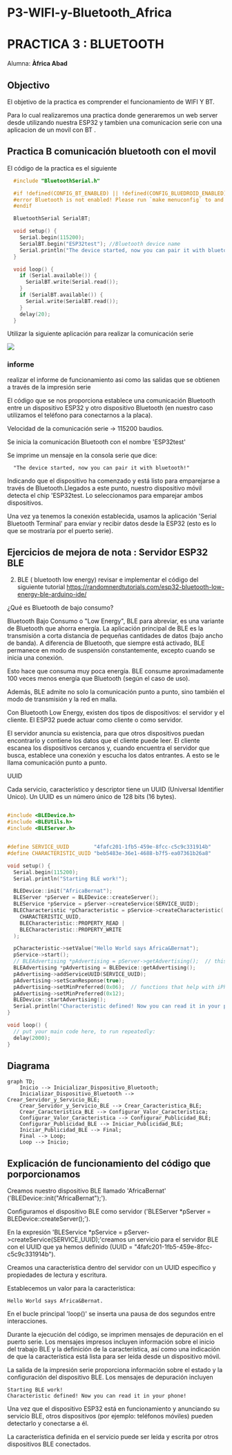 # P3-WIFI-y-Bluetooth_Africa

# PRACTICA 3 : BLUETOOTH 
Alumna: **Àfrica Abad**

## Objectivo
El objetivo de la practica es comprender el funcionamiento de WIFI Y BT.

Para lo cual realizaremos una practica  donde  generaremos un web server desde utilizando nuestra ESP32  y tambien  una comunicacion  serie con una aplicacion de un movil con BT .


## Practica B  comunicación bluetooth con el movil 

El código de la practica es el siguiente


```cpp
  #include "BluetoothSerial.h"

  #if !defined(CONFIG_BT_ENABLED) || !defined(CONFIG_BLUEDROID_ENABLED)
  #error Bluetooth is not enabled! Please run `make menuconfig` to and enable it
  #endif

  BluetoothSerial SerialBT;

  void setup() {
    Serial.begin(115200);
    SerialBT.begin("ESP32test"); //Bluetooth device name
    Serial.println("The device started, now you can pair it with bluetooth!");
  }

  void loop() {
    if (Serial.available()) {
      SerialBT.write(Serial.read());
    }
    if (SerialBT.available()) {
      Serial.write(SerialBT.read());
    }
    delay(20);
  }
```

Utilizar  la siguiente aplicación para realizar la comunicación serie 

![](https://i2.wp.com/randomnerdtutorials.com/wp-content/uploads/2019/05/Bluetooth_Serial_app.png?w=500&quality=100&strip=all&ssl=1)



### informe
  realizar el informe de funcionamiento  asi como las salidas que se obtienen a través de la impresión serie 

El código que se nos proporciona establece una comunicación Bluetooth entre un dispositivo ESP32 y otro dispositivo Bluetooth (en nuestro caso utilizamos el teléfono para conectarnos a la placa).

Velocidad de la comunicación serie -> 115200 baudios.

Se inicia la comunicación Bluetooth con el nombre 'ESP32test'

Se imprime un mensaje en la consola serie que dice:

      "The device started, now you can pair it with bluetooth!"

Indicando que el dispositivo ha comenzado y está listo para emparejarse a través de Bluetooth.Llegados a este punto, nuestro dispositivo móvil detecta el chip 'ESP32test. Lo seleccionamos para emparejar ambos dispositivos.

Una vez ya tenemos la conexión establecida, usamos la aplicación 'Serial Bluetooth Terminal' para enviar y recibir datos desde la ESP32 (esto es lo que se mostraría por el puerto serie).




## Ejercicios de mejora de nota : Servidor ESP32 BLE

2. BLE ( bluetooth low energy) revisar e implementar el código del siguiente tutorial 
     https://randomnerdtutorials.com/esp32-bluetooth-low-energy-ble-arduino-ide/


¿Qué es Bluetooth de bajo consumo?

Bluetooth Bajo Consumo o "Low Energy", BLE para abreviar, es una variante de Bluetooth que ahorra energía. La aplicación principal de BLE es la transmisión a corta distancia de pequeñas cantidades de datos (bajo ancho de banda). A diferencia de Bluetooth, que siempre está activado, BLE permanece en modo de suspensión constantemente, excepto cuando se inicia una conexión.

Esto hace que consuma muy poca energía. BLE consume aproximadamente 100 veces menos energía que Bluetooth (según el caso de uso).

Además, BLE admite no solo la comunicación punto a punto, sino también el modo de transmisión y la red en malla.

Con Bluetooth Low Energy, existen dos tipos de dispositivos: el servidor y el cliente. El ESP32 puede actuar como cliente o como servidor.

El servidor anuncia su existencia, para que otros dispositivos puedan encontrarlo y contiene los datos que el cliente puede leer. 
El cliente escanea los dispositivos cercanos y, cuando encuentra el servidor que busca, establece una conexión y escucha los datos entrantes. A esto se le llama comunicación punto a punto.

  
  UUID

Cada servicio, característico y descriptor tiene un UUID (Universal Identifier Unico). Un UUID es un número único de 128 bits (16 bytes).



```cpp

#include <BLEDevice.h>
#include <BLEUtils.h>
#include <BLEServer.h>


#define SERVICE_UUID        "4fafc201-1fb5-459e-8fcc-c5c9c331914b"
#define CHARACTERISTIC_UUID "beb5483e-36e1-4688-b7f5-ea07361b26a8"

void setup() {
  Serial.begin(115200);
  Serial.println("Starting BLE work!");

  BLEDevice::init("AfricaBernat");
  BLEServer *pServer = BLEDevice::createServer();
  BLEService *pService = pServer->createService(SERVICE_UUID);
  BLECharacteristic *pCharacteristic = pService->createCharacteristic(
    CHARACTERISTIC_UUID,
    BLECharacteristic::PROPERTY_READ |
    BLECharacteristic::PROPERTY_WRITE
  );

  pCharacteristic->setValue("Hello World says Africa&Bernat");
  pService->start();
  // BLEAdvertising *pAdvertising = pServer->getAdvertising();  // this still is working for backward compatibility
  BLEAdvertising *pAdvertising = BLEDevice::getAdvertising();
  pAdvertising->addServiceUUID(SERVICE_UUID);
  pAdvertising->setScanResponse(true);
  pAdvertising->setMinPreferred(0x06);  // functions that help with iPhone connections issue
  pAdvertising->setMinPreferred(0x12);
  BLEDevice::startAdvertising();
  Serial.println("Characteristic defined! Now you can read it in your phone!");
}

void loop() {
  // put your main code here, to run repeatedly:
  delay(2000);
}
```

## Diagrama 

```mermaid
graph TD;
    Inicio --> Inicializar_Dispositivo_Bluetooth;
    Inicializar_Dispositivo_Bluetooth --> Crear_Servidor_y_Servicio_BLE;
    Crear_Servidor_y_Servicio_BLE --> Crear_Caracteristica_BLE;
    Crear_Caracteristica_BLE --> Configurar_Valor_Caracteristica;
    Configurar_Valor_Caracteristica --> Configurar_Publicidad_BLE;
    Configurar_Publicidad_BLE --> Iniciar_Publicidad_BLE;
    Iniciar_Publicidad_BLE --> Final;
    Final --> Loop;
    Loop --> Inicio;
```


## Explicación de funcionamiento del código que porporcionamos

Creamos nuestro dispositivo BLE llamado 'AfricaBernat' ('BLEDevice::init("AfricaBernat");').

Configuramos el dispositivo BLE como servidor ('BLEServer *pServer = BLEDevice::createServer();').

En la expresión 'BLEService *pService = pServer->createService(SERVICE_UUID);'creamos un servicio para el servidor BLE con el UUID que ya hemos definido (UUID = "4fafc201-1fb5-459e-8fcc-c5c9c331914b").

Creamos una característica dentro del servidor con un UUID específico y propiedades de lectura y escritura.

Establecemos un valor para la característica:

    Hello World says Africa&Bernat.

En el bucle principal 'loop()' se inserta una pausa de dos segundos entre interacciones.

Durante la ejecución del código, se imprimen mensajes de depuración en el puerto serie. Los mensajes impresos incluyen información sobre el inicio del trabajo BLE y la definición de la característica, así como una indicación de que la característica está lista para ser leída desde un dispositivo móvil.

La salida de la impresión serie proporciona información sobre el estado y la configuración del dispositivo BLE. Los mensajes de depuración incluyen 
    
    Starting BLE work! 
    Characteristic defined! Now you can read it in your phone!

Una vez que el dispositivo ESP32 está en funcionamiento y anunciando su servicio BLE, otros dispositivos (por ejemplo: teléfonos móviles) pueden detectarlo y conectarse a él.

La característica definida en el servicio puede ser leída y escrita por otros dispositivos BLE conectados.



    
